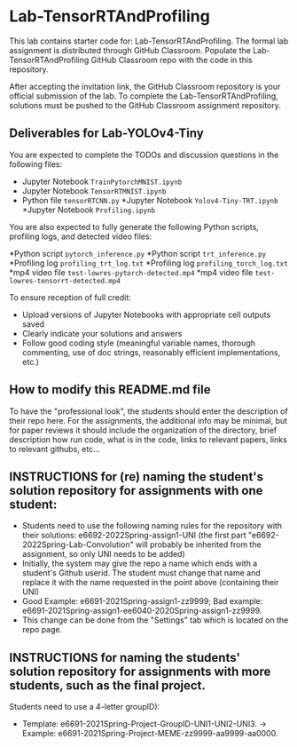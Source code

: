 # Lab-TensorRTAndProfiling

This lab contains starter code for: Lab-TensorRTAndProfiling. The formal lab assignment is distributed through GitHub Classroom. Populate the Lab-TensorRTAndProfiling GitHub Classroom repo with the code in this repository.

After accepting the invitation link, the GitHub Classroom repository is your official submission of the lab.
To complete the Lab-TensorRTAndProfiling, solutions must be pushed to the GitHub Classroom assignment repository.

## Deliverables for Lab-YOLOv4-Tiny

You are expected to complete the TODOs and discussion questions in the following files:

* Jupyter Notebook `TrainPytorchMNIST.ipynb`
* Jupyter Notebook `TensorRTMNIST.ipynb`
* Python file `tensorRTCNN.py`
*Jupyter Notebook `Yolov4-Tiny-TRT.ipynb`
*Jupyter Notebook `Profiling.ipynb`

You are also expected to fully generate the following Python scripts, profiling logs, and detected video files:

*Python script `pytorch_inference.py`
*Python script `trt_inference.py`
*Profiling log `profiling_trt_log.txt`
*Profiling log `profiling_torch_log.txt`
*mp4 video file `test-lowres-pytorch-detected.mp4`
*mp4 video file `test-lowres-tensorrt-detected.mp4`

To ensure reception of full credit:
* Upload versions of Jupyter Notebooks with appropriate cell outputs saved
* Clearly indicate your solutions and answers
* Follow good coding style (meaningful variable names, thorough commenting, use of doc strings, reasonably efficient implementations, etc.)

## How to modify this README.md file
To have the "professional look", the students should enter the description of their repo here.
For the assignments, the additional info may be minimal, but for paper reviews it should include the organization of the directory, brief description how run code, what is in the code, links to relevant papers, links to relevant githubs, etc...

## INSTRUCTIONS for (re) naming the student's solution repository for assignments with one student:
* Students need to use the following naming rules for the repository with their solutions: e6692-2022Spring-assign1-UNI
(the first part "e6692-2022Spring-Lab-Convolution" will probably be inherited from the assignment, so only UNI needs to be added)
* Initially, the system may give the repo a name which ends with a student's Github userid.
The student must change that name and replace it with the name requested in the point above (containing their UNI)
* Good Example: e6691-2021Spring-assign1-zz9999;   Bad example: e6691-2021Spring-assign1-ee6040-2020Spring-assign1-zz9999.
* This change can be done from the "Settings" tab which is located on the repo page.

## INSTRUCTIONS for naming the students' solution repository for assignments with more students, such as the final project.
Students need to use a 4-letter groupID):
* Template: e6691-2021Spring-Project-GroupID-UNI1-UNI2-UNI3. -> Example: e6691-2021Spring-Project-MEME-zz9999-aa9999-aa0000.
